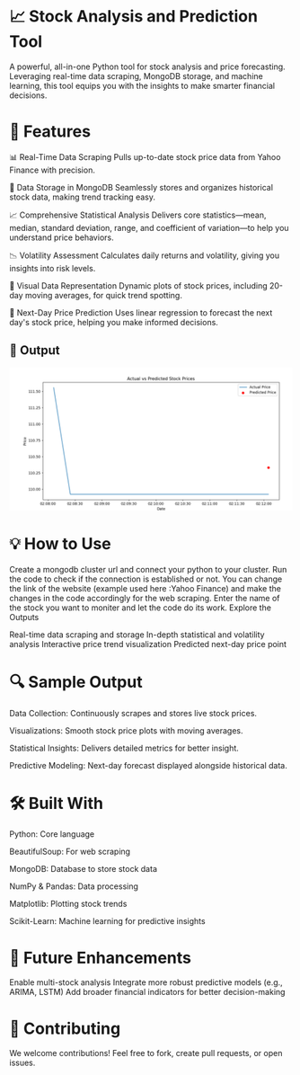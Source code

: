 # 📈 Stock Analysis and Prediction Tool
A powerful, all-in-one Python tool for stock analysis and price forecasting. Leveraging real-time data scraping, MongoDB storage, and machine learning, this tool equips you with the insights to make smarter financial decisions.

# 🚀 Features
📊 Real-Time Data Scraping
Pulls up-to-date stock price data from Yahoo Finance with precision.

💾 Data Storage in MongoDB
Seamlessly stores and organizes historical stock data, making trend tracking easy.

📈 Comprehensive Statistical Analysis
Delivers core statistics—mean, median, standard deviation, range, and coefficient of variation—to help you understand price behaviors.

📉 Volatility Assessment
Calculates daily returns and volatility, giving you insights into risk levels.

🎨 Visual Data Representation
Dynamic plots of stock prices, including 20-day moving averages, for quick trend spotting.

🔮 Next-Day Price Prediction
Uses linear regression to forecast the next day's stock price, helping you make informed decisions.

## 📸 Output
![plotted graph Output](images/graph2.png)

# 💡 How to Use
Create a mongodb cluster url and connect your python to your cluster. 
Run the code to check if the connection is established or not.
You can change the link of the website (example used here :Yahoo Finance) and make the changes in the code accordingly for the web scraping.
Enter the name of the stock you want to moniter and let the code do its work.
Explore the Outputs

Real-time data scraping and storage
In-depth statistical and volatility analysis
Interactive price trend visualization
Predicted next-day price point
# 🔍 Sample Output
Data Collection: Continuously scrapes and stores live stock prices.

Visualizations: Smooth stock price plots with moving averages.

Statistical Insights: Delivers detailed metrics for better insight.

Predictive Modeling: Next-day forecast displayed alongside historical data.
# 🛠️ Built With
Python: Core language

BeautifulSoup: For web scraping

MongoDB: Database to store stock data

NumPy & Pandas: Data processing

Matplotlib: Plotting stock trends

Scikit-Learn: Machine learning for predictive insights
# 🚀 Future Enhancements
Enable multi-stock analysis
Integrate more robust predictive models (e.g., ARIMA, LSTM)
Add broader financial indicators for better decision-making
# 🌟 Contributing
We welcome contributions! Feel free to fork, create pull requests, or open issues.
